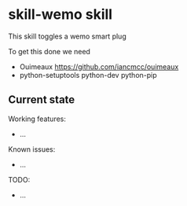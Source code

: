 # skill-wemo skill

This skill toggles a wemo smart plug

To get this done we need
  - Ouimeaux https://github.com/iancmcc/ouimeaux
  - python-setuptools python-dev python-pip


## Current state

Working features:
 - ...

Known issues:
 - ...

TODO:
 - ...
